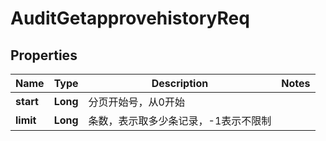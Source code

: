 # AuditGetapprovehistoryReq

## Properties
Name | Type | Description | Notes
------------ | ------------- | ------------- | -------------
**start** | **Long** | 分页开始号，从0开始 | 
**limit** | **Long** | 条数，表示取多少条记录，-1表示不限制 | 
